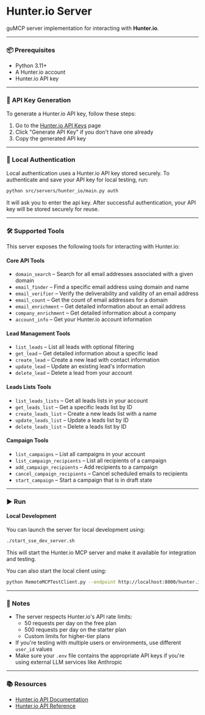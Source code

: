 # Hunter.io Server

guMCP server implementation for interacting with **Hunter.io**.

---

### 📦 Prerequisites

- Python 3.11+
- A Hunter.io account
- Hunter.io API key

---

### 🔑 API Key Generation

To generate a Hunter.io API key, follow these steps:

1. Go to the [Hunter.io API Keys](https://hunter.io/api-keys) page
2. Click "Generate API Key" if you don't have one already
3. Copy the generated API key

---

### 🔐 Local Authentication

Local authentication uses a Hunter.io API key stored securely. To authenticate and save your API key for local testing, run:

```bash
python src/servers/hunter_io/main.py auth
```

It will ask you to enter the api key.
After successful authentication, your API key will be stored securely for reuse.

---

### 🛠️ Supported Tools

This server exposes the following tools for interacting with Hunter.io:

#### Core API Tools
- `domain_search` – Search for all email addresses associated with a given domain
- `email_finder` – Find a specific email address using domain and name
- `email_verifier` – Verify the deliverability and validity of an email address
- `email_count` – Get the count of email addresses for a domain
- `email_enrichment` – Get detailed information about an email address
- `company_enrichment` – Get detailed information about a company
- `account_info` – Get your Hunter.io account information

#### Lead Management Tools
- `list_leads` – List all leads with optional filtering
- `get_lead` – Get detailed information about a specific lead
- `create_lead` – Create a new lead with contact information
- `update_lead` – Update an existing lead's information
- `delete_lead` – Delete a lead from your account

#### Leads Lists Tools
- `list_leads_lists` – Get all leads lists in your account
- `get_leads_list` – Get a specific leads list by ID
- `create_leads_list` – Create a new leads list with a name
- `update_leads_list` – Update a leads list by ID
- `delete_leads_list` – Delete a leads list by ID

#### Campaign Tools
- `list_campaigns` – List all campaigns in your account
- `list_campaign_recipients` – List all recipients of a campaign
- `add_campaign_recipients` – Add recipients to a campaign
- `cancel_campaign_recipients` – Cancel scheduled emails to recipients
- `start_campaign` – Start a campaign that is in draft state

---

### ▶️ Run

#### Local Development

You can launch the server for local development using:

```bash
./start_sse_dev_server.sh
```

This will start the Hunter.io MCP server and make it available for integration and testing.

You can also start the local client using:

```bash
python RemoteMCPTestClient.py --endpoint http://localhost:8000/hunter.io/local
```

---

### 📎 Notes

- The server respects Hunter.io's API rate limits:
  - 50 requests per day on the free plan
  - 500 requests per day on the starter plan
  - Custom limits for higher-tier plans
- If you're testing with multiple users or environments, use different `user_id` values
- Make sure your `.env` file contains the appropriate API keys if you're using external LLM services like Anthropic

---

### 📚 Resources

- [Hunter.io API Documentation](https://hunter.io/api/docs)
- [Hunter.io API Reference](https://hunter.io/api/v2/docs)


